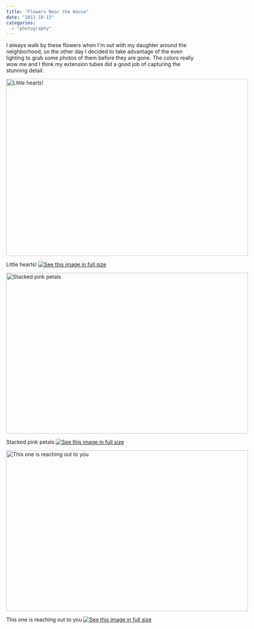 ```yaml
---
title: "Flowers Near the House"
date: "2011-10-13"
categories: 
  - "photography"
---
```

I always walk by these flowers when I'm out with my daughter around the neighborhood, so the other day I decided to take advantage of the even lighting to grab some photos of them before they are gone. The colors really wow me and I think my extension tubes did a good job of capturing the stunning detail.

<div class='wp-caption aligncenter' style='width: 660px; margin-left: auto; margin-right: auto;'>
<img width='650px' height='476px' alt="Little hearts!" title='Little hearts!' src='/uploads/2011/10/13Flowers//m/Flowers_012_m.jpg'>
<p class='wp-caption-text'>Little hearts! <a href='/uploads/2011/10/13Flowers//l/Flowers_012_l.jpg'><img alt='See this image in full size' src='/static/fs_img.jpg' /></a></p>
</div>

<div class='wp-caption aligncenter' style='width: 660px; margin-left: auto; margin-right: auto;'>
<img width='650px' height='432px' alt="Stacked pink petals" title='Stacked pink petals' src='/uploads/2011/10/13Flowers//m/Flowers_013_m.jpg'>
<p class='wp-caption-text'>Stacked pink petals <a href='/uploads/2011/10/13Flowers//l/Flowers_013_l.jpg'><img alt='See this image in full size' src='/static/fs_img.jpg' /></a></p>
</div>

<div class='wp-caption aligncenter' style='width: 660px; margin-left: auto; margin-right: auto;'>
<img width='650px' height='432px' alt="This one is reaching out to you" title='This one is reaching out to you' src='/uploads/2011/10/13Flowers//m/Flowers_019_m.jpg'>
<p class='wp-caption-text'>This one is reaching out to you <a href='/uploads/2011/10/13Flowers//l/Flowers_019_l.jpg'><img alt='See this image in full size' src='/static/fs_img.jpg' /></a></p>
</div>
